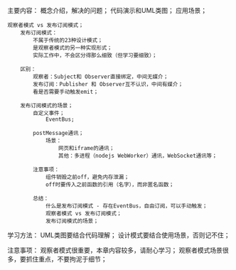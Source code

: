 主要内容：
    概念介绍，解决的问题；
    代码演示和UML类图；
    应用场景；

    观察者模式 vs 发布订阅模式；
        发布订阅模式：
            不属于传统的23种设计模式；
            是观察者模式的另一种实现形式；
            实际工作中，不会区分得那么细致（但学习要细致）；
        
        区别：
            观察者：Subject和 Observer直接绑定，中间无媒介；
            发布订阅：Publisher 和 Observer互不认识，中间有媒介；
            看是否需要手动触发emit；

        发布订阅模式的场景；
            自定义事件；
                EventBus;

            postMessage通讯；
                场景：
                    网页和iframe的通讯；
                    其他：多进程（nodejs WebWorker）通讯，WebSocket通讯等；

            注意事项：
                组件销毁之前off，避免内存泄漏；
                off时要传入之前函数的引用（名字），而非匿名函数；

            总结：
                什么是发布订阅模式 - 存在EventBus，自由订阅，可以手动触发；
                观察者模式 vs 发布订阅模式；
                发布订阅模式的场景；

学习方法：
    UML类图要结合代码理解；
    设计模式要结合使用场景，否则记不住；

注意事项：
    观察者模式很重要，本章内容较多，请耐心学习；
    观察者模式场景很多，要抓住重点，不要拘泥于细节；
